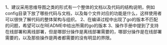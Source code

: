 1、建议采用思维导图之类的形式有一个整体的文档以及代码的结构说明，例如config目录下放了哪些代码与文档，以及每个文件对应的功能是什么，这样使用者可以很快了解代码的整体架构与组织。
2、在编译过程中出现了go的版本不匹配的问题，希望可以在README中给出所需的go的版本
3、操作手册中提到了支持在线部署和离线部署，但是哪部分操作是离线部署需要的，哪部分操作是在线部署需要的，以及那些操作是两者都需要的没有明显的界限。